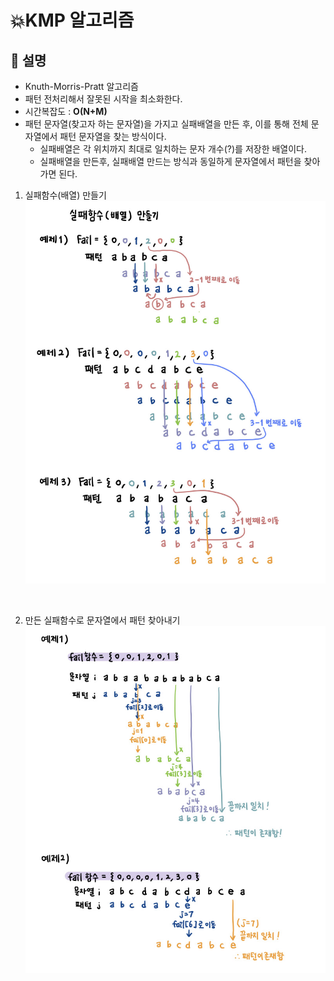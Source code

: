 # 💥KMP 알고리즘
## 📘 설명
* Knuth-Morris-Pratt 알고리즘
* 패턴 전처리해서 잘못된 시작을 최소화한다.
* 시간복잡도 : <b>O(N+M)</b>
* 패턴 문자열(찾고자 하는 문자열)을 가지고 실패배열을 만든 후, 이를 통해 전체 문자열에서 패턴 문자열을 찾는 방식이다.
    * 실패배열은 각 위치까지 최대로 일치하는 문자 개수(?)를 저장한 배열이다. 
    * 실패배열을 만든후, 실패배열 만드는 방식과 동일하게 문자열에서 패턴을 찾아가면 된다.

1) 실패함수(배열) 만들기
![KMP알고리즘](./img/kmp알고리즘1.jpg)
<br>

2) 만든 실패함수로 문자열에서 패턴 찾아내기
![KMP알고리즘](./img/kmp알고리즘2.jpg)
<br>
